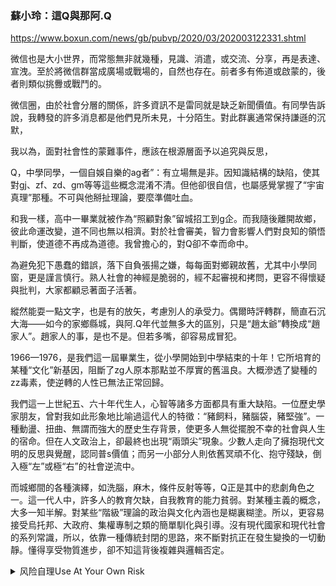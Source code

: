 ### 蘇小玲：這Q與那阿.Q
https://www.boxun.com/news/gb/pubvp/2020/03/202003122331.shtml

微信也是大小世界，而常態無非就幾種，見識、消遣，或交流、分享，再是表達、宣洩。至於將微信群當成廣場或戰場的，自然也存在。前者多有佈道或啟蒙的，後者則類似挑釁或戰鬥的。

微信圈，由於社會分層的關係，許多資訊不是雷同就是缺乏新聞價值。有同學告訴說，我轉發的許多消息都是他們見所未見，十分陌生。對此群裏通常保持謙遜的沉默，

我以為，面對社會性的蒙難事件，應該在根源層面予以追究與反思，

Q，中學同學，一個自娛自樂的ag者”：有立場無是非。因知識結構的缺陷，使其對gj、zf、zd、gm等等這些概念混淆不清。但他卻很自信，也屬感覺掌握了“宇宙真理”那種。不可與他掰扯理論，要麼準備吐血。

  和我一樣，高中一畢業就被作為“照顧對象”留城招工到g企。而我隨後離開故鄉，彼此命運改變，道不同也無以相濟。對於社會審美，智力會影響人們對良知的領悟判斷，使道德不再成為道德。我曾擔心的，對Q卻不幸而命中。

為避免犯下愚蠢的錯誤，落下自負張揚之嫌，每每面對鄉親故舊，尤其中小學同窗，更是謹言慎行。熟人社會的神經是脆弱的，經不起審視和拷問，更容不得懷疑與批判，大家都顧忌著面子活著。

  縱然能耍一點文字，也是有的放矢，考慮別人的承受力。偶爾時評轉群，簡直石沉大海——如今的家鄉縣城，與阿.Q年代並無多大的區別，只是“趙太爺”轉換成“趙家人”。趙家人的事，是也不是。但若多嘴，卻容易成冒犯。

1966—1976，是我們這一屆畢業生，從小學開始到中學結束的十年！它所培育的某種“文化”新基因，阻斷了zg人原本那點並不厚實的舊溫良。大概滲透了變種的zz毒素，使逆轉的人性已無法正常回歸。

我們這一上世紀五、六十年代生人，心智等諸多方面都具有重大缺陷。一位歷史學家朋友，曾對我如此形象地比喻過這代人的特徵：“豬飼料，豬腦袋，豬堅強”。一種動盪、扭曲、無謂而強大的歷史生存背景，使更多人無從擺脫不幸的社會與人生的宿命。但在人文政治上，卻最終也出現“兩頭尖”現象。少數人走向了擁抱現代文明的反思與覺醒，認同普s價值；而另一小部分人則依舊冥頑不化、抱守殘缺，倒入極“左”或極“右”的社會逆流中。

而城鄉間的各種演繹，如洗腦，麻木，條件反射等等，Q正是其中的悲劇角色之一。這一代人中，許多人的教育欠缺，自我教育的能力貧弱。對某種主義的概念，大多一知半解。對某些“階級”理論的政治與文化內涵也是糊裏糊塗。所以，更容易接受烏托邦、大政府、集權專制之類的簡單馴化與引導。沒有現代國家和現代社會的系列常識，所以，依靠一種傳統封閉的思路，來不斷對抗正在發生變換的一切動靜。懂得享受物質進步，卻不知這背後複雜與邏輯否定。

<details><summary>风险自理Use At Your Own Risk</summary>

三

    因與家鄉有關，也與少年有緣，回看Q的現象，很容易讓我想起魯迅的文學故事。那些“哀其不幸，怒其不爭”的歷史，依然在精神尚未現代性的國民身上延續，時常令有心人感慨不已。民國時期大學教授、文學作家們那種覺悟，卻是一頭連著權力政府和知識階層的。多多少少，大家都有改造社會的欲望衝動，知道面對文明世界在具體開拓層面的誠惶誠恐。即便是所謂的“軍閥”，也知如何從尚德行教育，敬畏倫理，善待先生與蒼生們。

    魯迅的小說人物是傳神的，也給了那個年代多面反照的鏡子。儘管社會有近一個世紀的變遷，但是，現實中的很多感覺依然變化見微。大都市與偏遠的縣城之間，也還是能夠拉出一定的文化距離來。鄙人自幼好文，也受魯迅先生啟蒙，不願向世界的惡俗低頭；寫作，只為表達人間不平與呐喊正義，決不與任何黑暗和解！而對故鄉，由於長期漂泊在外，一份情感有些若即若離狀。對於Q，他是我的少年好友，因其人生故事成為事故，難免要上一回心。

    結識四十餘年，某種善緣自然。小時，就比我身強力壯，也不時幫我幹些家務的體力活，我也另有幫助他的辦法。三十歲之前凡見到的Q，都感覺他更像《故鄉》中的“閏土”。後來找到一份正式職業，也總是小心翼翼：弱勢群體，出生貧寒，他當以百倍的真誠對待這個世上的人與事。只是有一年，Q突然大著膽子，向上告了一次狀，為他所在的集體利益。也許是這個事件成起因，發現了自身的某種潛能和力量，才有了以後各種混合與最終沉澱？

    果然，感覺Q的主見多了起來。之後個性越發鮮明，已然包裹著一種是非含混的意識形態，如同閏土突然有了強烈的表達念頭。可事情變得並不單純，這個精神轉化，實際上完成了某種複雜變異，雖理路不太清晰，但現象卻屬於某種逆流的大循環。也就是說，Q也已進入《阿.Q正傳》中。S城顯然比未莊要大也平靜得多，但畢竟有著更濃郁的官家文化，對現代的阿Q們，是可以魔幻的。而他們所要堅守的，就是“革命黨”的舊衙門及其便利。

    四

    縣城，時常賦予我更多中國歷史興衰的想像。父親的身份與人生的轉變，似乎沒什麼邏輯可言。他參加的“革命”，就如在大街行走時突然拐進一條巷。直到神秘感結束，才發現這條巷其實屬於同一條街。而這條街卻是他心中早已固定了的。沒有文藝復興、政治變革，沒有工業革命、宗教運動，這個社會的軀體就像一只巨大而衰老的蝙蝠，它聚集海量的病毒，也尋找釋放寄生的宿主。而在我們知道的任何一個角落與人群，都是接受毒素傳播的對象。

    近年來，中學群常有轉發各種民粹傾向的言論，吐槽、歪曲與辱罵美國與西方也樂此不疲。按現在的線民劃分法，Q該屬於“五毛”或“自幹五”之類。但他自身卻未必瞭解這些歸類、說法與含義。他的不屑與憤怒，或執意要懟我的一大理由是：“從小吃過苦”。的確，因出生最底層，謀到一份公家差事也屬不易。憑著“低頭拉車”苦幹，謹慎做人，小日子才越過越平實。於是，便有了對社會身份的自我確認。一個“做穩的奴才”？我想起了魯迅。

    Q顯然還是知道國家與權力的關係，也明白自己所從屬的國企與政府的血脈相連。而政府連著政黨，全國一盤棋，上面怎麼說下麵怎麼做的規矩是不能被破壞的。有一點Q非常清楚：S城是黨的天下，必須講好基層自豪的那些故事。雖沒有人要他代言或宣染，但Q卻津津樂道，或追訴革命前的蛛絲馬跡，或神叨政治的大事。立場堅定、緊跟形勢，觀察敵情、見機言說。他當然不生產思想，而觀察國內外風向的消息樹，一棵是棗樹，另一棵還是棗樹。

    NCP的災難，禍起蕭牆。而病毒起源他國的輿論，正在更嚴重地傷害了這個國家的信譽與聲譽。但就這點傷害，卻不知還需多少時間或代價，才可讓國民們意識清醒。同在一條載滿瘟疫的大船上，形成了一個諸多不可分辨、利益駁雜的病毒命運共同體。而與之一道蔓延的則是另一種精神病毒。它起源於1900年的義和團時代或更早，潛伏在一個民族的肌體中，數次變異，不時爆發，危害著人類正常的生存交流。也許Q所中的，正是這種文化的巨毒。

    五

    已是人到中年，Q消化和處置各類資訊的能力超強。從“精神勝利法”這點看，他屬於阿.Q遺傳的類型，一種身份解放、高度自慰的升級版。在S城，他大小也是個“豆包”幹部，且已變闊。不像阿.Q，要常遭“趙太爺”之類的蔑視白眼。在一個准既得利益的階層裏，到了可與城裏的小官小吏、微富微貴們平起平坐的資格。但有一點突出的傳承，即最討厭“假洋鬼子”，即那些拿著文憑顯擺、喜歡說西方好話，或社會地位偏高點又傲慢無情的人們。

    他笑我“另類”，大約屬於“不務正業”的“假洋鬼子”？從嚴格意義上，我不過是一群全文盲中的半文盲。就這一半優勢，我換得了活在別處、有所超脫的可能。大概出於觀念分歧吧，Q不屑於我這一束讓他感覺刺眼的陽光。所以就有了阿.Q對假洋鬼子那樣的口吻，當眾指責我“忘了本”且“忘了祖”。再加一句“美國人給你和中國人民什麼好處？”可我手裏卻沒那根有力的“哭喪棒”，也從來沒想過要制服什麼人。雖好笑，卻實在又笑不出來！

    美國給我什麼好處？當然有。這一點，Q的確是難以體會的！我相信他沒有翻過《世界史》，或更沒讀過《美國史》。美國人繼承了英國的盎格魯撒克遜基督教（新教）文化，崇尚個人自由與尊重個人價值。今天美國文化中的獨立、契約、法治精神，讓整個國家充滿自由的生機氣息，也使政府針對社會不敢說謊，對人民不敢頤指氣使、無視人權，每個公民有尊嚴地生活著。這些，對幫助我認識這個世界的另一面真實，並對人類心存感激與對未來懷抱希望——這好處還不夠嗎？

    至於美國給中國人民什麼好處，那就遠超過我的見識了。簡單捋一捋：是美國的宣教士將現代文明傳進了中國，使中國人學會了真正的信仰、教育、醫療、慈善等等現代人的事業；在中國對法西斯的抗戰中，是美國無私的支持與犧牲，推動了最後的勝利；在美、蘇冷戰、中國插曲中，是美國有力的阻止，才避免了蘇聯原子彈毀滅中國的領土！是美國為首的西方發達國家，歡迎中國加入WTO，才獲得了40年開放、快速發展的機遇。這些，Q們又明白了幾多呢？

    六

    脫口而出，說我等同學“沒有吃過苦”才“不知感恩”。顯然，他沒忘掉將一種“階級烙印”的泛政治化，感覺自己的父輩也屬於“苦大仇深”。實際上，Q家與阿.Q門庭倒有相似之處，與國、共兩黨卻無半毛關係！群裏支持我的，一位是H，她曾是本地縣委副書記的女兒；另一位X的父親是縣銀行的行長；至於我，小時候也常被父親的同事揶揄為“局長少爺”。我當然很明白，自己的祖上是一茬又一茬的鄉下人，是農民，然後是泥瓦匠的工人······

    要說有誰更接近一點“趙家”的，當然就是H。她的父親張氏，是南下幹部，也曾是這個擁有50多萬人口縣的實際統治者之一。而X，其父也擔任過某個鄉鎮的黨委書記，同樣是一個鄉村社會手握重權的統治者。論底色，似乎都比起Q來要“紅”得多！我想，她們後來上山下鄉，經歷了自己蹉跎的青春歲月，一定也體驗過鄉村社會的艱辛困苦。但她們有常識，並不因父輩曾是當權者、家庭條件相對優越，就蒙蔽了眼睛、放棄對文明進步的期望。

    據H說，她還將我的文章轉到她的同學群裏，也遭到了同在一群的Q的抨擊：“忘本了，不知黨為他們貢獻了多少青春與生命，才換來今天幸福生活！”也許，那場革命，除了H的父親、家庭是直接收益者外，同其他人並無密切關係。不論社會新舊，都是平民一族。而我的父親即便不入公職，靠著他的那點讀書薄底，日子也不會有多大顛覆。而Q的苦力工人家庭就更是了！眼下雖已溫飽，卻也非權非貴，怎麼感覺變身份了，可以維護公權力了？

    我相信，在這個中學微信群裏，我不可能有任何優勢。雖倆女同學似乎站在我一邊，但她們也沒敢得罪老同學。除了不斷對他發出“不談政治，只談友情”的請求，但還是沒能止住Q的聲量：“吃黨的用黨的，你們還要跟黨過不去！”我曾經寫過阿.Q是繁殖有後代的，只是基因有些轉變，格局也比先輩大了一圈。他們生活在各類的人群當中，也包括都市裏的那些知識份子。這也證實如今為何許多人，還那麼執著地紀念魯迅、感歎世道人間的緣故。

    七

    Q還有兩句對諸位的嚴厲批評，謂之“養尊處優”及“吃飽了撐著”。這很像酒後的胡話。他曾不無得意地說過自己：這些年酒量大增！身為副職，主要工作就是接待，天天陪領導和客人胡吃海喝。而我等一樣為生計敬業掙錢，亦無公款可供吃喝，勞作最後，何來養尊處優？阿.Q精神物質雙貧困，即便魯迅要將他作為受壓迫者的底層代表，也無法兜住愚昧的悲劇面相。而Q，莫名地厭惡是對味的，類似“兒子打老子”，他也會給我一句“傻B！”

    客觀上，這個國家的每一個國民，都是通過自己的自食其力在維持生活。而作為政府或黨政，卻是依賴納稅人即公民們提供充裕的財富，代為這個國家及其社會進行管理。所謂“吃黨的用黨的”就是一混賬邏輯！這是非常非常簡單的常識，可也是相當相當嚴重的問題！關於常識，不久前好友老灣（《哲學的邊界》作者），鼓勵我能寫一本類似潘恩那樣的《常識》來。非常好！我告之：自己剛剛完成了《為常識辯護》一書的整理編輯，也正在設法出版。

    日子好過前輩了，便惦記著如何認一個“主子”來報恩。這等奴性，真是自賤得可以！阿.Q們的窮困潦倒自然多少與官府有關，但顯然自己也負有責任。只要縣衙裏有“父母官”，或代民做主的，他們都永遠只屬於低下的一群。別說要“謝主龍恩”，就連表達愛革命黨、愛衙門的資格都沒有，他們不姓“趙”。至於Q同學，因缺少關鍵的常識，欲高調表態熱愛什麼的，新意沒有，出口也沒有。當真愛國，那是需充足的理性與精神支撐的。面對武漢義舉中“吹哨人”或“發哨人”，Q的知覺大抵就是個白癡。

    也很趕巧，災區武漢市政的首腦，居然近日號召還處於水深火熱中的災民感激謝恩！消息一出輿論炸鍋！如同一出鬧劇，很快就在憤怒申討中撤稿落幕。寫作間，恰好收到一篇友人給我分享的《應該開展感恩教育》。其中寫道：“我們是共和國。共和國實行的是民主政治。老百姓是主人，是各級官員的衣食父母。官員手中的每一分權力，都屬於老百姓。老百姓的權力交到你手裏，那是對你的信任。所以，要說感恩，首先應該是官員向老百姓感恩。”

    此文出現及時而有力，點到了政府與人民政治關係的要害。文章作者是中央黨校的王長江教授，曾為呼籲政治改革而頗具影響。今天這篇對當下的各級官員具有實際教育意義。“明明手裏拿的是老百姓的權力，搞得似乎自己成了權力的主人。所以可以說，最缺乏的，正是這樣的感恩，最需要的，也正是這樣的感恩教育。”這樣的揭示可以讓那些頭腦發熱、不分西東的“主子”或“奴才”、“家丁”們澆一盆冷水：這是現代社會，少點腐朽的東東！

    八

    每一個人都是自己生存世界的盲點，都有自以為是的時候。問題是，那些事關人的自由尊嚴的常識、事關公共權力與個人權利的辨別，若出現顛覆性的錯誤，那將是對自身、對周圍，也是對人類的致命傷害！以無知和蠻橫來為某種“自信”做墊底，只能造成生命建築的遲早坍塌。個人這樣，社會亦如此。或者，一個人只有某種僵硬的立場，而眼裏沒有基本敬畏和可區分的是非曲直，那種傾口而出的叫喊，又有多少是可以擁有一種美感和力量的？

    自從有了點公民覺悟，自己便很厭惡虛頭巴腦的“愛”情氾濫。一種被無知與偏見碾壓的思緒，將一個個正常人的存在扭曲、損毀。儘管許多人對人的自由毫無感知，似乎完全適應了渾渾噩噩生存環境，但還是感覺其風頭正勁。不管是出於哪種原因，愚昧無知的人們總是分辨不出暗與光的區別。他們對獨立的人格熟視無睹，對真實的人性亦不求甚解。而何謂國家、何謂民主、何謂現代社會，為數不少的一群新Q們，也更是時常假裝明白，然後瞧准空隙，一片瞎嚷。

    阿.Q式的中學同學，其實在我的視線裏完全可以忽略不計。以前，隔了十萬八千里的，若發生什麼特別怪異的現象，我也是鞭長莫及。但現在的一個微信群，卻勾連起不能完全回避的關係。實際上我早早就想寫一篇關於中學時期的文章，為那個時代寫一篇悼文。但又擔心傷了自己也可能傷了別人，也就罷了。可這一回，我是不得不提筆。災難來時，最易誘發普通人種種真實的美與醜。我當珍惜這個機會，揭示如艾倫特指的某類“平庸之惡”。

    九

    武漢的瘟疫，幾種表像，就可以斷定是一場人道主義的災難。為此，我牽掛始終。也極少像這陣子這樣，從《.文.亮.李之死，自.由.言.論之殤》開始，為這次事件連連發文，參與社會批評。如此，卻大大刺激了Q同學，對方居然也亢奮了——攻擊、嘲諷、批判。感覺就像扮演一位疫情災區中言論管控者，或是地方封城斷路中戴著紅袖章的執法者。之前，我每分享一篇到群裏，必有Q各式及時的搗亂，混淆視聽。於是，也有了他步步推向想要的高潮。

    阿.Q若轉世復活，還是免不了某種痞味，儘管已隔了數代。我也尚未像假洋鬼子那樣，在未莊裏拋頭露面，宣揚“革命”之類，而只在30多個退休同學的群裏，轉若干自己和別人的文章。但這不同的觀點以及這個是非“辯論”中，也根本就不關什麼政黨語境，僅僅是就事論事的時政評論，卻遭致欲罷不能的抵抗、反對與歪曲，有了“欲加之罪”，升級到“路線”鬥爭。那位表示一直很喜歡讀我作品的同學X，也被圈成異己分子，一併遭到Q的討伐！

    這種來自少年同學的糟糕景象，相信不是一時一地在偶然發生。群裏群外，都市鄉村，幾乎都在如潮洶湧著政治的假設，製造著對立的“敵人”。21世紀，讓人感覺倒退有多麼地嚴重！其實，許多人還是傳統意義上的“群眾”，或盲目或盲從，如勒龐在他的《烏合之眾》所指：他們“沒真正渴求過真理，面對那些不合口味的證據，他們會充耳不聞”。而“凡是能向他們提供幻覺的，都很容易成為他們的主人；誰讓他們幻滅誰就成為他們的犧牲品。”

    雖是小人物，Q當然也可以列入“烏合”之流。也許有人認為，一滴水花，掀不起的大浪，何必計較？何況人家只限縣城一隅。但我以為，從社會學角度，縣城承上啟下，作為鄉村與城市的交匯地帶，也最具中國的社會文化特徵。關注一下，便可能給陌生的讀者多出一張躁動的面孔，也多一份外延的警惕。我自然遠不及智慧者的觀察與筆力，卻多少也能夠幫助人們管中窺豹，或拾得一角社會的矛盾與糾結。尤其是，在這樣一個新舊混雜的年代。

    十

    烏合之眾，對文明的識別與增長也具有巨大的破壞性。以多年的考證，這個群體也在不斷地擴大，且已延伸到了知識階層。這當然是有關文明現代發酵的言論，被無端限制的結果。人們長期處在一個不敢、不能而變得不想言語的環境中，就越發從一個被邊緣者，最終成為無法正常思考的懶散之人。只要出現各種的社會大霍亂，或產生精神系統的大壞死，那麼，人們就會結束自己的孤獨游離狀態，形成烏合之眾，釋放非理性的情緒乃至付之暴力行動。

    奇怪的是，Q竟可以把自己綁上一臺標識階級的戰車上，這樣涉及社會正義的道德風險，以他的政治智商是意識不到的。只能寄生土穀祠的阿.Q，即便是窮到根上也沒那麼死心眼，非要將自己與假洋鬼子混成鐵關係不可。他知道革命是要砍頭的，只以“精神勝利法”見好就收，就像眼下嘴巴沒門只知耍恨，卻從不敢承擔社會道義與責任的五毛黨人。但是，升級版的底層阿.Q們，或許比鄉下的前輩聰明，比都市的五毛愚鈍，關鍵時刻竟認錯了敵人！

    或者還有與他相近的人們，知道今日人類完整而真實的面目嗎？我深表懷疑。他讀過我的若干本書，也知道我是知識份子，還知道我與國際社會多有接觸。但這妨礙他有自己的不屑——“那又怎樣？”是啊，又能怎樣？每一個人都是井底之蛙，不過口大口小而已。他通過《新聞聯播》瞭解世界，而我則通過世界瞭解中國。可歎，卻都不是真正的公民，在疫情爆發的時刻，誰都沒權利與能力親手遏制災難的一寸蔓延，只能將彼此當成病毒防範。

    十一

     我們生存的這個世界，幾乎沒多少人是真正容易的。但不管人們的生活過得怎樣，社會發生什麼樣的狀況，也無論你地位尊卑、身份高下，一種公正仁義的態度，和一顆憐憫的心總還是需要擁有的。我們可以容忍一個人的無知，卻不能沒有基本的是非，糊塗到聽不懂人話，混蛋到會恩將仇報！人們無法拒絕人生突然的變故或災難，但總可以在對種種不幸與悲劇的體驗中，發現人是該要面對糾錯與成長的。這是人類，不是動物圈，博愛與行善才是共同的方向。

    魯迅已走了近百年，阿.Q們卻還活著。如果說我們還有什麼苦悶，或也有什麼很深的痛苦，那就是這個時代越發顯得渾濁不清，望不到一片純淨的土地，一個完全純潔的群體。大學生誤以為自己“覺悟高”，毫無愧色地舉報自己的先生，獲得獎賞猶如精神獲勝。這種智性與情感的分裂，使品德的操守等同於失教缺德的盲流。轉型社會與救人的常識，死於不能獨立而貧瘠的思想面前。在廣袤大地上，輪流著白天與黑夜，卻無法停住一道很想看的風景。

    很多時候，我是只想流淚的。歷史一天天在加重自己生命的暮氣，我只能年復一年，把曾鮮亮無比的人生美願，允許她漸漸地褪色；無奈少年無邪的Q，也似乎步了阿.Q後塵。丑角上演如病毒的變異傳承。那希望天下人不分貧賤、平等相待、彼此尊重，獲得無憂無慮的快樂生活，竟凝結成無人欣賞的黃昏暮色。可我，最悲傷的莫過於：一些最具良心與正義情懷的好友，為揭示真相於常識，亦如當年秋瑾，正處於受難之中。想到此，靈魂又在飄蕩。
</details>
